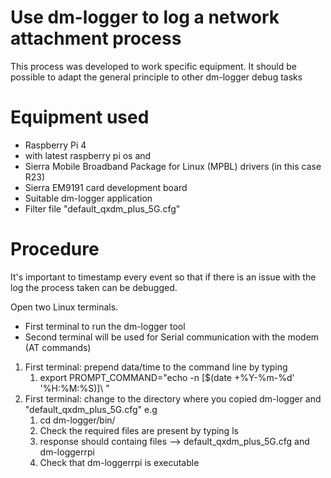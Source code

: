 # Use dm-logger to log a network attachment process

This process was developed to work specific equipment. It should be possible to adapt the general principle to other dm-logger debug tasks

# Equipment used
* Raspberry Pi 4 
* with latest raspberry pi os and 
* Sierra Mobile Broadband Package for Linux (MPBL) drivers (in this case R23)
* Sierra EM9191 card development board
* Suitable dm-logger application
* Filter file "default_qxdm_plus_5G.cfg"

# Procedure

It's important to timestamp every event so that if there is an issue with the log the process taken can be debugged.

Open two Linux terminals. 
* First terminal to run the dm-logger tool
* Second terminal will be used for Serial communication with the modem (AT commands)



1. First terminal: prepend data/time to the command line by typing
    1. export PROMPT_COMMAND="echo -n \[\$(date +%Y-%m-%d' '%H:%M:%S)\]\ "
2. First terminal: change to the directory where you copied dm-logger and "default_qxdm_plus_5G.cfg" e.g 
    1. cd dm-logger/bin/
    1. Check the required files are present by typing ls
    3. response should containg files --> default_qxdm_plus_5G.cfg and dm-loggerrpi
    4. Check that dm-loggerrpi is executable

